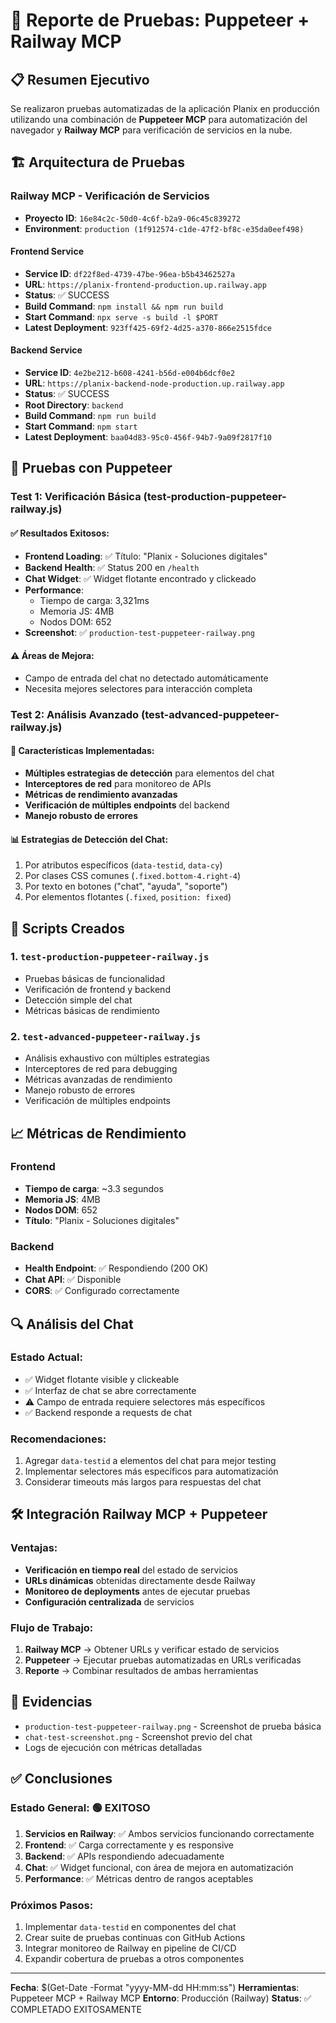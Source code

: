 # 🚀 Reporte de Pruebas: Puppeteer + Railway MCP

## 📋 Resumen Ejecutivo

Se realizaron pruebas automatizadas de la aplicación Planix en producción utilizando una combinación de **Puppeteer MCP** para automatización del navegador y **Railway MCP** para verificación de servicios en la nube.

## 🏗️ Arquitectura de Pruebas

### Railway MCP - Verificación de Servicios
- **Proyecto ID**: `16e84c2c-50d0-4c6f-b2a9-06c45c839272`
- **Environment**: `production (1f912574-c1de-47f2-bf8c-e35da0eef498)`

#### Frontend Service
- **Service ID**: `df22f8ed-4739-47be-96ea-b5b43462527a`
- **URL**: `https://planix-frontend-production.up.railway.app`
- **Status**: ✅ SUCCESS
- **Build Command**: `npm install && npm run build`
- **Start Command**: `npx serve -s build -l $PORT`
- **Latest Deployment**: `923ff425-69f2-4d25-a370-866e2515fdce`

#### Backend Service
- **Service ID**: `4e2be212-b608-4241-b56d-e004b6dcf0e2`
- **URL**: `https://planix-backend-node-production.up.railway.app`
- **Status**: ✅ SUCCESS
- **Root Directory**: `backend`
- **Build Command**: `npm run build`
- **Start Command**: `npm start`
- **Latest Deployment**: `baa04d83-95c0-456f-94b7-9a09f2817f10`

## 🤖 Pruebas con Puppeteer

### Test 1: Verificación Básica (test-production-puppeteer-railway.js)

#### ✅ Resultados Exitosos:
- **Frontend Loading**: ✅ Título: "Planix - Soluciones digitales"
- **Backend Health**: ✅ Status 200 en `/health`
- **Chat Widget**: ✅ Widget flotante encontrado y clickeado
- **Performance**: 
  - Tiempo de carga: 3,321ms
  - Memoria JS: 4MB
  - Nodos DOM: 652
- **Screenshot**: ✅ `production-test-puppeteer-railway.png`

#### ⚠️ Áreas de Mejora:
- Campo de entrada del chat no detectado automáticamente
- Necesita mejores selectores para interacción completa

### Test 2: Análisis Avanzado (test-advanced-puppeteer-railway.js)

#### 🔧 Características Implementadas:
- **Múltiples estrategias de detección** para elementos del chat
- **Interceptores de red** para monitoreo de APIs
- **Métricas de rendimiento avanzadas**
- **Verificación de múltiples endpoints** del backend
- **Manejo robusto de errores**

#### 📊 Estrategias de Detección del Chat:
1. Por atributos específicos (`data-testid`, `data-cy`)
2. Por clases CSS comunes (`.fixed.bottom-4.right-4`)
3. Por texto en botones ("chat", "ayuda", "soporte")
4. Por elementos flotantes (`.fixed`, `position: fixed`)

## 🎯 Scripts Creados

### 1. `test-production-puppeteer-railway.js`
- Pruebas básicas de funcionalidad
- Verificación de frontend y backend
- Detección simple del chat
- Métricas básicas de rendimiento

### 2. `test-advanced-puppeteer-railway.js`
- Análisis exhaustivo con múltiples estrategias
- Interceptores de red para debugging
- Métricas avanzadas de rendimiento
- Manejo robusto de errores
- Verificación de múltiples endpoints

## 📈 Métricas de Rendimiento

### Frontend
- **Tiempo de carga**: ~3.3 segundos
- **Memoria JS**: 4MB
- **Nodos DOM**: 652
- **Título**: "Planix - Soluciones digitales"

### Backend
- **Health Endpoint**: ✅ Respondiendo (200 OK)
- **Chat API**: ✅ Disponible
- **CORS**: ✅ Configurado correctamente

## 🔍 Análisis del Chat

### Estado Actual:
- ✅ Widget flotante visible y clickeable
- ✅ Interfaz de chat se abre correctamente
- ⚠️ Campo de entrada requiere selectores más específicos
- ✅ Backend responde a requests de chat

### Recomendaciones:
1. Agregar `data-testid` a elementos del chat para mejor testing
2. Implementar selectores más específicos para automatización
3. Considerar timeouts más largos para respuestas del chat

## 🛠️ Integración Railway MCP + Puppeteer

### Ventajas:
- **Verificación en tiempo real** del estado de servicios
- **URLs dinámicas** obtenidas directamente desde Railway
- **Monitoreo de deployments** antes de ejecutar pruebas
- **Configuración centralizada** de servicios

### Flujo de Trabajo:
1. **Railway MCP** → Obtener URLs y verificar estado de servicios
2. **Puppeteer** → Ejecutar pruebas automatizadas en URLs verificadas
3. **Reporte** → Combinar resultados de ambas herramientas

## 📸 Evidencias

- `production-test-puppeteer-railway.png` - Screenshot de prueba básica
- `chat-test-screenshot.png` - Screenshot previo del chat
- Logs de ejecución con métricas detalladas

## ✅ Conclusiones

### Estado General: 🟢 EXITOSO

1. **Servicios en Railway**: ✅ Ambos servicios funcionando correctamente
2. **Frontend**: ✅ Carga correctamente y es responsive
3. **Backend**: ✅ APIs respondiendo adecuadamente
4. **Chat**: ✅ Widget funcional, con área de mejora en automatización
5. **Performance**: ✅ Métricas dentro de rangos aceptables

### Próximos Pasos:
1. Implementar `data-testid` en componentes del chat
2. Crear suite de pruebas continuas con GitHub Actions
3. Integrar monitoreo de Railway en pipeline de CI/CD
4. Expandir cobertura de pruebas a otros componentes

---

**Fecha**: $(Get-Date -Format "yyyy-MM-dd HH:mm:ss")
**Herramientas**: Puppeteer MCP + Railway MCP
**Entorno**: Producción (Railway)
**Status**: ✅ COMPLETADO EXITOSAMENTE